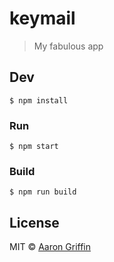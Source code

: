 # keymail

> My fabulous app


## Dev

```
$ npm install
```

### Run

```
$ npm start
```

### Build

```
$ npm run build
```


## License

MIT © [Aaron Griffin](https://keymail.io)
